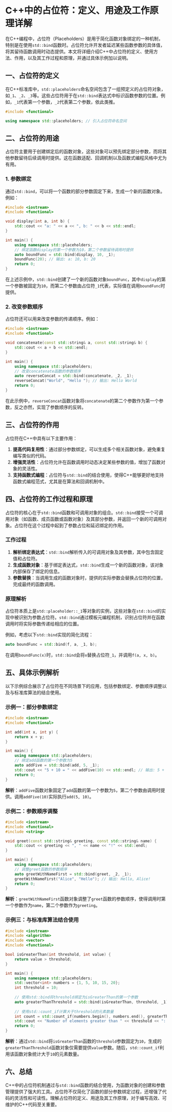 # C++中的占位符：定义、用途及工作原理详解

在C++编程中，占位符（Placeholders）是用于简化函数对象绑定的一种机制，特别是在使用`std::bind`函数时。占位符允许开发者延迟某些函数参数的具体值，将其留待函数调用时动态提供。本文将详细介绍C++中占位符的定义、使用方法、作用，以及其工作过程和原理，并通过具体示例加以说明。

## 一、占位符的定义

在C++标准库中，`std::placeholders`命名空间包含了一组预定义的占位符对象，如`_1`、`_2`、`_3`等。这些占位符用于在`std::bind`表达式中标识函数参数的位置。例如，`_1`代表第一个参数，`_2`代表第二个参数，依此类推。

```cpp
#include <functional>

using namespace std::placeholders; // 引入占位符命名空间
```

## 二、占位符的用途

占位符主要用于创建绑定后的函数对象，这些对象可以预先绑定部分参数，而将其他参数留待后续调用时提供。这在函数适配、回调机制以及函数式编程风格中尤为有用。

### 1. 参数绑定

通过`std::bind`，可以将一个函数的部分参数固定下来，生成一个新的函数对象。例如：

```cpp
#include <iostream>
#include <functional>

void display(int a, int b) {
    std::cout << "a: " << a << ", b: " << b << std::endl;
}

int main() {
    using namespace std::placeholders;
    // 绑定函数display的第一个参数为10，第二个参数留待调用时提供
    auto boundFunc = std::bind(display, 10, _1);
    boundFunc(20); // 输出: a: 10, b: 20
    return 0;
}
```

在上述示例中，`std::bind`创建了一个新的函数对象`boundFunc`，其中`display`的第一个参数被固定为`10`，而第二个参数由占位符`_1`代表，实际值在调用`boundFunc`时提供。

### 2. 改变参数顺序

占位符还可以用来改变参数的传递顺序。例如：

```cpp
#include <iostream>
#include <functional>

void concatenate(const std::string& a, const std::string& b) {
    std::cout << a + b << std::endl;
}

int main() {
    using namespace std::placeholders;
    // 改变concatenate函数的参数顺序
    auto reverseConcat = std::bind(concatenate, _2, _1);
    reverseConcat("World", "Hello "); // 输出: Hello World
    return 0;
}
```

在此示例中，`reverseConcat`函数对象将`concatenate`的第二个参数作为第一个参数，反之亦然，实现了参数顺序的反转。

## 三、占位符的作用

占位符在C++中具有以下主要作用：

1. **提高代码复用性**：通过部分参数绑定，可以生成多个相关函数对象，避免重复编写类似的代码。
2. **增强灵活性**：占位符允许在函数调用时动态决定某些参数的值，增加了函数对象的灵活性。
3. **支持函数式编程**：占位符与`std::bind`的结合使用，使得C++能够更好地支持函数式编程范式，尤其是在算法和回调机制中。

## 四、占位符的工作过程和原理

占位符的核心在于`std::bind`函数和可调用对象的组合。`std::bind`接受一个可调用对象（如函数、成员函数或函数对象）及其部分参数，并返回一个新的可调用对象。占位符在这个过程中起到了参数占位和延迟绑定的作用。

### 工作过程

1. **解析绑定表达式**：`std::bind`解析传入的可调用对象及其参数，其中包含固定值和占位符。
2. **生成函数对象**：基于绑定表达式，`std::bind`生成一个新的函数对象，该对象内部保存了绑定的信息。
3. **参数替换**：当调用生成的函数对象时，提供的实际参数会替换占位符的位置，完成最终的函数调用。

### 原理解析

占位符本质上是`std::placeholder::_1`等对象的实例，这些对象在`std::bind`的实现中被识别为参数占位符。`std::bind`通过模板元编程机制，识别占位符并在函数调用时将实际参数传递给相应的位置。

例如，考虑以下`std::bind`实现的简化流程：

```cpp
auto boundFunc = std::bind(f, a, _1, b);
```

在调用`boundFunc(x)`时，`std::bind`会将`x`替换占位符`_1`，并调用`f(a, x, b)`。

## 五、具体示例解析

以下示例综合展示了占位符在不同场景下的应用，包括参数绑定、参数顺序调整以及与标准库算法的结合使用。

### 示例一：部分参数绑定

```cpp
#include <iostream>
#include <functional>

int add(int x, int y) {
    return x + y;
}

int main() {
    using namespace std::placeholders;
    // 绑定add函数的第一个参数为5
    auto addFive = std::bind(add, 5, _1);
    std::cout << "5 + 10 = " << addFive(10) << std::endl; // 输出: 5 + 10 = 15
    return 0;
}
```

**解析**：`addFive`函数对象固定了`add`函数的第一个参数为`5`，第二个参数由调用时提供。调用`addFive(10)`实际执行`add(5, 10)`。

### 示例二：参数顺序调整

```cpp
#include <iostream>
#include <functional>
#include <string>

void greet(const std::string& greeting, const std::string& name) {
    std::cout << greeting << ", " << name << "!" << std::endl;
}

int main() {
    using namespace std::placeholders;
    // 调整greet函数的参数顺序
    auto greetWithNameFirst = std::bind(greet, _2, _1);
    greetWithNameFirst("Alice", "Hello"); // 输出: Hello, Alice!
    return 0;
}
```

**解析**：`greetWithNameFirst`函数对象调整了`greet`函数的参数顺序，使得调用时第一个参数作为`name`，第二个参数作为`greeting`。

### 示例三：与标准库算法结合使用

```cpp
#include <iostream>
#include <algorithm>
#include <vector>
#include <functional>

bool isGreaterThan(int threshold, int value) {
    return value > threshold;
}

int main() {
    using namespace std::placeholders;
    std::vector<int> numbers = {1, 5, 10, 15, 20};
    int threshold = 10;
    
    // 使用std::bind将threshold绑定为isGreaterThan的第一个参数
    auto greaterThanThreshold = std::bind(isGreaterThan, threshold, _1);
    
    // 使用std::count_if计算大于threshold的元素数量
    int count = std::count_if(numbers.begin(), numbers.end(), greaterThanThreshold);
    std::cout << "Number of elements greater than " << threshold << ": " << count << std::endl; // 输出: 2
    return 0;
}
```

**解析**：通过`std::bind`将`isGreaterThan`函数的`threshold`参数固定为`10`，生成的`greaterThanThreshold`函数对象仅需要提供`value`参数。随后，`std::count_if`利用该函数对象统计大于`10`的元素数量。

## 六、总结

C++中的占位符机制通过与`std::bind`函数的结合使用，为函数对象的创建和参数管理提供了强大的工具。占位符不仅简化了函数的部分参数绑定过程，还增强了代码的灵活性和可读性。理解占位符的定义、用途及其工作原理，对于编写高效、可维护的C++代码至关重要。